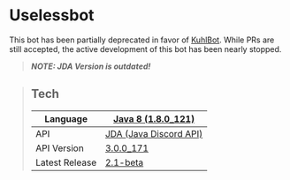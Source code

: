 # Uselessbot

This bot has been partially deprecated in favor of [KuhlBot](https://github.com/Sanduhr32/kuhlBot). While PRs are still accepted, the active development of this bot has been nearly stopped.
> ***NOTE: JDA Version is outdated!***

>## Tech
> | Language | [Java 8 (1.8.0_121)][Java] |
> |   ---   |  -----  |
> | API | [JDA (Java Discord API)][JDA]|
> | API Version | [3.0.0_171][Version] |
> | Latest Release | [2.1-beta][rel] |

[Java]: <https://Java.com>
[JDA]: <http://home.dv8tion.net:8080/job/JDA/>
[Version]: <http://home.dv8tion.net:8080/job/JDA/171/>
[rel]: <https://github.com/Sanduhr32/Uselessbot/releases>
